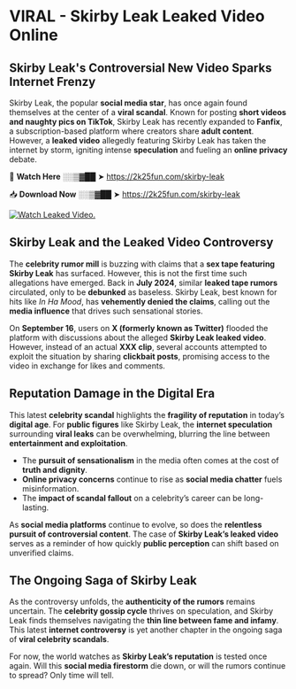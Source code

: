# VIRAL - Skirby Leak Leaked Video Online

## **Skirby Leak's Controversial New Video Sparks Internet Frenzy**  

Skirby Leak, the popular **social media star**, has once again found themselves at the center of a **viral scandal**. Known for posting **short videos and naughty pics on TikTok**, Skirby Leak has recently expanded to **Fanfix**, a subscription-based platform where creators share **adult content**. However, a **leaked video** allegedly featuring Skirby Leak has taken the internet by storm, igniting intense **speculation** and fueling an **online privacy** debate.  

🔴 **Watch Here** ░░▒▓██ ➤ https://2k25fun.com/skirby-leak  

📥 **Download Now** ░░▒▓██ ➤ https://2k25fun.com/skirby-leak  

[![Watch Leaked Video.](https://miro.medium.com/v2/resize:fit:828/format:webp/1*cilzJN44JGOrTw9NJCrNHA.gif "Watch Leaked Video")](https://2k25fun.com/skirby-leak)

## **Skirby Leak and the Leaked Video Controversy**  

The **celebrity rumor mill** is buzzing with claims that a **sex tape featuring Skirby Leak** has surfaced. However, this is not the first time such allegations have emerged. Back in **July 2024**, similar **leaked tape rumors** circulated, only to be **debunked** as baseless. Skirby Leak, best known for hits like *In Ha Mood*, has **vehemently denied the claims**, calling out the **media influence** that drives such sensational stories.  

On **September 16**, users on **X (formerly known as Twitter)** flooded the platform with discussions about the alleged **Skirby Leak leaked video**. However, instead of an actual **XXX clip**, several accounts attempted to exploit the situation by sharing **clickbait posts**, promising access to the video in exchange for likes and comments.  

## **Reputation Damage in the Digital Era**  

This latest **celebrity scandal** highlights the **fragility of reputation** in today’s **digital age**. For **public figures** like Skirby Leak, the **internet speculation** surrounding **viral leaks** can be overwhelming, blurring the line between **entertainment and exploitation**.  

- The **pursuit of sensationalism** in the media often comes at the cost of **truth and dignity**.  
- **Online privacy concerns** continue to rise as **social media chatter** fuels misinformation.  
- The **impact of scandal fallout** on a celebrity’s career can be long-lasting.  

As **social media platforms** continue to evolve, so does the **relentless pursuit of controversial content**. The case of **Skirby Leak’s leaked video** serves as a reminder of how quickly **public perception** can shift based on unverified claims.  

## **The Ongoing Saga of Skirby Leak**  

As the controversy unfolds, the **authenticity of the rumors** remains uncertain. The **celebrity gossip cycle** thrives on speculation, and Skirby Leak finds themselves navigating the **thin line between fame and infamy**. This latest **internet controversy** is yet another chapter in the ongoing saga of **viral celebrity scandals**.  

For now, the world watches as **Skirby Leak’s reputation** is tested once again. Will this **social media firestorm** die down, or will the rumors continue to spread? Only time will tell.